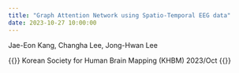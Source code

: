 ```yaml
---
title: "Graph Attention Network using Spatio-Temporal EEG data"
date: 2023-10-27 10:00:00
---
```


Jae-Eon Kang, Changha Lee, Jong-Hwan Lee

{{<format bright-green>}}
Korean Society for Human Brain Mapping (KHBM) 2023/Oct
{{</format>}}

